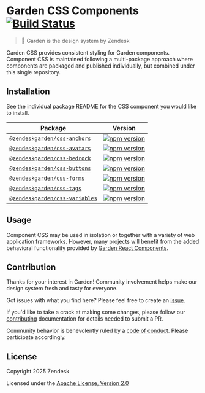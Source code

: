 # Garden CSS Components [![Build Status][build status badge]][build status link]

[build status badge]: https://flat.badgen.net/circleci/github/zendeskgarden/css-components/main?label=build
[build status link]: https://circleci.com/gh/zendeskgarden/css-components/tree/main

> :seedling: Garden is the design system by Zendesk

Garden CSS provides consistent styling for Garden components. Component
CSS is maintained following a multi-package approach where components
are packaged and published individually, but combined under this single
repository.

## Installation

See the individual package README for the CSS component you would like
to install.

| Package                                              | Version                                                     |
| ---------------------------------------------------- | ----------------------------------------------------------- |
| [`@zendeskgarden/css-anchors`](packages/anchors)     | [![npm version][anchors npm version]][anchors npm link]     |
| [`@zendeskgarden/css-avatars`](packages/avatars)     | [![npm version][avatars npm version]][avatars npm link]     |
| [`@zendeskgarden/css-bedrock`](packages/bedrock)     | [![npm version][bedrock npm version]][bedrock npm link]     |
| [`@zendeskgarden/css-buttons`](packages/buttons)     | [![npm version][buttons npm version]][buttons npm link]     |
| [`@zendeskgarden/css-forms`](packages/forms)         | [![npm version][forms npm version]][forms npm link]         |
| [`@zendeskgarden/css-tags`](packages/tags)           | [![npm version][tags npm version]][tags npm link]           |
| [`@zendeskgarden/css-variables`](packages/variables) | [![npm version][variables npm version]][variables npm link] |

[anchors npm version]: https://flat.badgen.net/npm/v/@zendeskgarden/css-anchors
[anchors npm link]: https://www.npmjs.com/package/@zendeskgarden/css-anchors
[avatars npm version]: https://flat.badgen.net/npm/v/@zendeskgarden/css-avatars
[avatars npm link]: https://www.npmjs.com/package/@zendeskgarden/css-avatars
[bedrock npm version]: https://flat.badgen.net/npm/v/@zendeskgarden/css-bedrock
[bedrock npm link]: https://www.npmjs.com/package/@zendeskgarden/css-bedrock
[buttons npm version]: https://flat.badgen.net/npm/v/@zendeskgarden/css-buttons
[buttons npm link]: https://www.npmjs.com/package/@zendeskgarden/css-buttons
[forms npm version]: https://flat.badgen.net/npm/v/@zendeskgarden/css-forms
[forms npm link]: https://www.npmjs.com/package/@zendeskgarden/css-forms
[tags npm version]: https://flat.badgen.net/npm/v/@zendeskgarden/css-tags
[tags npm link]: https://www.npmjs.com/package/@zendeskgarden/css-tags
[variables npm version]: https://flat.badgen.net/npm/v/@zendeskgarden/css-variables
[variables npm link]: https://www.npmjs.com/package/@zendeskgarden/css-variables

## Usage

Component CSS may be used in isolation or together with a variety of web
application frameworks. However, many projects will benefit from the
added behavioral functionality provided by [Garden React
Components](https://github.com/zendeskgarden/react-components).

## Contribution

Thanks for your interest in Garden! Community involvement helps make our
design system fresh and tasty for everyone.

Got issues with what you find here? Please feel free to create an
[issue](https://github.com/zendeskgarden/css-components/issues/new).

If you'd like to take a crack at making some changes, please follow our
[contributing](.github/CONTRIBUTING.md) documentation for details
needed to submit a PR.

Community behavior is benevolently ruled by a [code of
conduct](.github/CODE_OF_CONDUCT.md). Please participate accordingly.

## License

Copyright 2025 Zendesk

Licensed under the [Apache License, Version 2.0](LICENSE.md)

